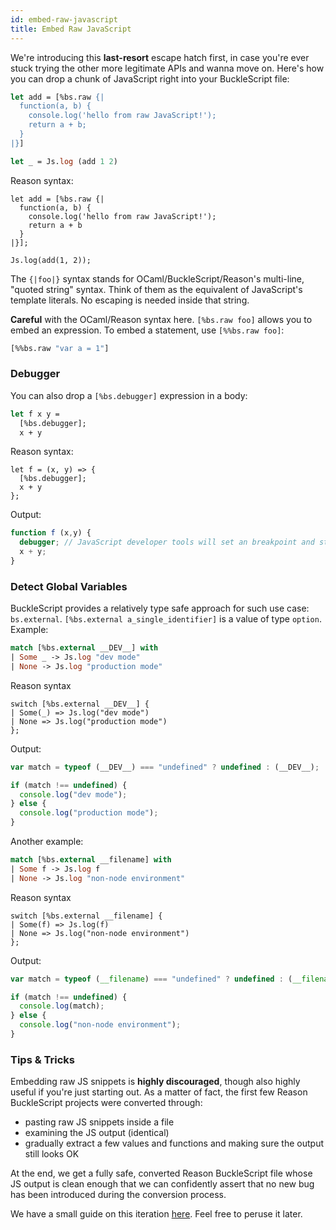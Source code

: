 ```yaml
---
id: embed-raw-javascript
title: Embed Raw JavaScript
---
```


We're introducing this **last-resort** escape hatch first, in case you're ever stuck trying the other more legitimate APIs and wanna move on. Here's how you can drop a chunk of JavaScript right into your BuckleScript file:

```ocaml
let add = [%bs.raw {|
  function(a, b) {
    console.log('hello from raw JavaScript!');
    return a + b;
  }
|}]

let _ = Js.log (add 1 2)
```

Reason syntax:

```reason
let add = [%bs.raw {|
  function(a, b) {
    console.log('hello from raw JavaScript!');
    return a + b
  }
|}];

Js.log(add(1, 2));
```

The `{|foo|}` syntax stands for OCaml/BuckleScript/Reason's multi-line, "quoted string" syntax. Think of them as the equivalent of JavaScript's template literals. No escaping is needed inside that string.

**Careful** with the OCaml/Reason syntax here. `[%bs.raw foo]` allows you to embed an expression. To embed a statement, use `[%%bs.raw foo]`:

```ocaml
[%%bs.raw "var a = 1"]
```

### Debugger

You can also drop a `[%bs.debugger]` expression in a body:

```ocaml
let f x y =
  [%bs.debugger];
  x + y
```

Reason syntax:

```reason
let f = (x, y) => {
  [%bs.debugger];
  x + y
};
```

Output:

```js
function f (x,y) {
  debugger; // JavaScript developer tools will set an breakpoint and stop here
  x + y;
}
```

### Detect Global Variables

BuckleScript provides a relatively type safe approach for such use case: `bs.external`. `[%bs.external a_single_identifier]` is a value of type `option`. Example:

```ocaml
match [%bs.external __DEV__] with
| Some _ -> Js.log "dev mode"
| None -> Js.log "production mode"
```

Reason syntax

```reason
switch [%bs.external __DEV__] {
| Some(_) => Js.log("dev mode")
| None => Js.log("production mode")
};
```

Output:

```js
var match = typeof (__DEV__) === "undefined" ? undefined : (__DEV__);

if (match !== undefined) {
  console.log("dev mode");
} else {
  console.log("production mode");
}
```

Another example:

```ocaml
match [%bs.external __filename] with
| Some f -> Js.log f
| None -> Js.log "non-node environment"
```

Reason syntax

```reason
switch [%bs.external __filename] {
| Some(f) => Js.log(f)
| None => Js.log("non-node environment")
};
```

Output:

```js
var match = typeof (__filename) === "undefined" ? undefined : (__filename);

if (match !== undefined) {
  console.log(match);
} else {
  console.log("non-node environment");
}
```

### Tips & Tricks

Embedding raw JS snippets is **highly discouraged**, though also highly useful if you're just starting out. As a matter of fact, the first few Reason BuckleScript projects were converted through:

- pasting raw JS snippets inside a file
- examining the JS output (identical)
- gradually extract a few values and functions and making sure the output still looks OK

At the end, we get a fully safe, converted Reason BuckleScript file whose JS output is clean enough that we can confidently assert that no new bug has been introduced during the conversion process.

We have a small guide on this iteration [here](https://reasonml.github.io/guide/javascript/interop). Feel free to peruse it later.
